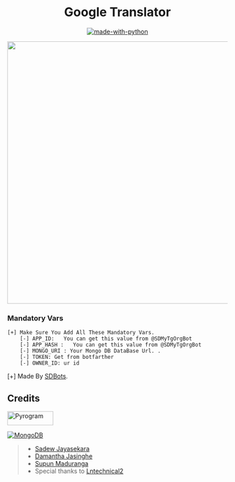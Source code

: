 <h1 align="center"><b><b> Google Translator </b></b></h1>

<p align="center">
    <a href="https://python.org">
        <img src="http://forthebadge.com/images/badges/made-with-python.svg" alt="made-with-python">
    </a>

<p align="center">
  <img src="https://telegra.ph/file/7bbcfc3134515dd4229ba.jpg" width='600"'>
</p>

### Mandatory Vars 
```
[+] Make Sure You Add All These Mandatory Vars. 
    [-] APP_ID:   You can get this value from @SDMyTgOrgBot
    [-] APP_HASH :   You can get this value from @SDMyTgOrgBot
    [-] MONGO_URI : Your Mongo DB DataBase Url. .
    [-] TOKEN: Get from botfarther
    [-] OWNER_ID: ur id
```
[+] Made By [SDBots](https://github.com/SDBOTs_Inifinity).


## Credits

<p align="left">
  <a href="https://github.com/pyrogram/pyrogram">
    <img alt="Pyrogram" src ="https://i.imgur.com/BOgY9ai.png" width="104.75" height="32"/>
  </a>
</p>

<p align="left">
  <a href="https://docs.mongodb.com">
    <img alt="MongoDB" src ="https://img.shields.io/badge/MongoDB-%234ea94b.svg?&style=for-the-badge&logo=mongodb&logoColor=white"/>
  </a>
</p>

> - [Sadew Jayasekara](https://github.com/Sadew451) 
> - [Damantha Jasinghe](https://github.com/Damantha126)
> - [Supun Maduranga](https://github.com/YoutubeSlgeekShow)
> - Special thanks to [Lntechnical2](https://github.com/lntechnical2) 
